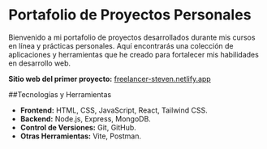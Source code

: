 
# Portafolio de Proyectos Personales

Bienvenido a mi portafolio de proyectos desarrollados durante mis cursos en línea y prácticas personales. Aquí encontrarás una colección de aplicaciones y herramientas que he creado para fortalecer mis habilidades en desarrollo web.

**Sitio web del primer proyecto:** [freelancer-steven.netlify.app](https://freelancer-steven.netlify.app/)

##Tecnologías y Herramientas

- **Frontend:** HTML, CSS, JavaScript, React, Tailwind CSS.
- **Backend:** Node.js, Express, MongoDB.
- **Control de Versiones:** Git, GitHub.
- **Otras Herramientas:** Vite, Postman.


